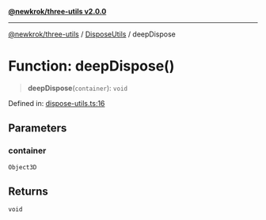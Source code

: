 [**@newkrok/three-utils v2.0.0**](../../../../README.md)

***

[@newkrok/three-utils](../../../../globals.md) / [DisposeUtils](../README.md) / deepDispose

# Function: deepDispose()

> **deepDispose**(`container`): `void`

Defined in: [dispose-utils.ts:16](https://github.com/NewKrok/three-utils/blob/8b62813b0bd4d9cac17cb2423f600f7f4b2f5818/src/dispose-utils.ts#L16)

## Parameters

### container

`Object3D`

## Returns

`void`
